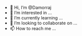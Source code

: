 - 👋 Hi, I’m @Damorraj
- 👀 I’m interested in ...
- 🌱 I’m currently learning ...
- 💞️ I’m looking to collaborate on ...
- 📫 How to reach me ...

<!---
Damorraj/Damorraj is a ✨ special ✨ repository because its `README.md` (this file) appears on your GitHub profile.
You can click the Preview link to take a look at your changes.
--->
